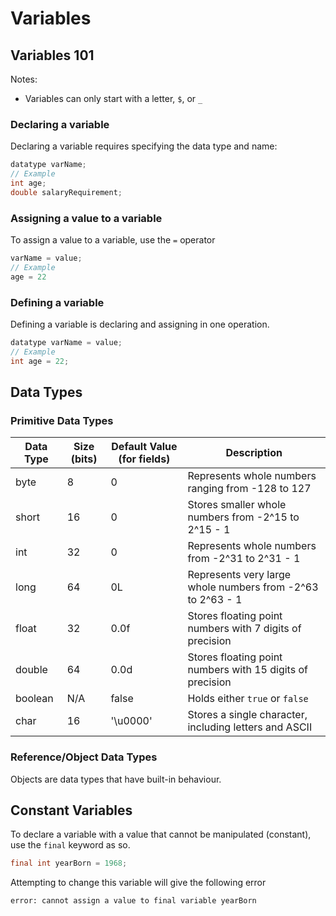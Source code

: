 # Variables

## Variables 101
Notes:
- Variables can only start with a letter, `$`, or `_`

### Declaring a variable
Declaring a variable requires specifying the data type and name:
```java
datatype varName;
// Example
int age;
double salaryRequirement;
```

### Assigning a value to a variable
To assign a value to a variable, use the `=` operator
```java
varName = value;
// Example
age = 22
```

### Defining a variable
Defining a variable is declaring and assigning in one operation.
```java
datatype varName = value;
// Example
int age = 22;
```

## Data Types

### Primitive Data Types
| Data Type | Size (bits) | Default Value (for fields) | Description                                                |
|-----------|-------------|----------------------------|------------------------------------------------------------|
| byte      | 8           | 0                          | Represents whole numbers ranging from -128 to 127          |
| short     | 16          | 0                          | Stores smaller whole numbers from -2^15 to 2^15 - 1        |
| int       | 32          | 0                          | Represents whole numbers from -2^31 to 2^31 - 1            |
| long      | 64          | 0L                         | Represents very large whole numbers from -2^63 to 2^63 - 1 |
| float     | 32          | 0.0f                       | Stores floating point numbers with 7 digits of precision   |
| double    | 64          | 0.0d                       | Stores floating point numbers with 15 digits of precision  |
| boolean   | N/A         | false                      | Holds either `true` or `false`                             |
| char      | 16          | '\u0000'                   | Stores a single character, including letters and ASCII     |

### Reference/Object Data Types
Objects are data types that have built-in behaviour.

## Constant Variables
To declare a variable with a value that cannot be manipulated (constant), use the `final` keyword as so.
```java
final int yearBorn = 1968;
```
Attempting to change this variable will give the following error
```
error: cannot assign a value to final variable yearBorn
```
